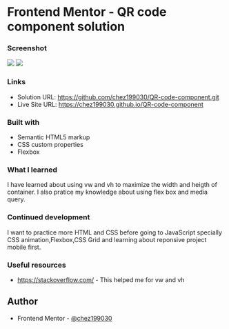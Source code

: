# Frontend Mentor - QR code component solution

### Screenshot

![](./Desktop.png)
![](./Mobile.png)

### Links

- Solution URL: https://github.com/chez199030/QR-code-component.git
- Live Site URL: https://chez199030.github.io/QR-code-component

### Built with

- Semantic HTML5 markup
- CSS custom properties
- Flexbox

### What I learned

I have learned about using vw and vh to maximize the width and heigth of container.
I also pratice my knowledge about using flex box and media query.

### Continued development

I want to practice more HTML and CSS before going to JavaScript specially CSS animation,Flexbox,CSS Grid and learning about reponsive project mobile first.

### Useful resources

- https://stackoverflow.com/ - This helped me for vw and vh

## Author

- Frontend Mentor - [@chez199030](https://www.frontendmentor.io/profile/chez199030)
